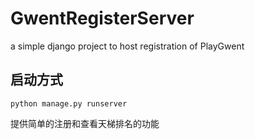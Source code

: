 # GwentRegisterServer
a simple django project to host registration of PlayGwent
## 启动方式
`python manage.py runserver`

提供简单的注册和查看天梯排名的功能
